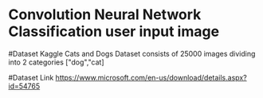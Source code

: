 # Convolution Neural Network Classification user input image 

#Dataset  Kaggle Cats and Dogs Dataset consists of 25000 images dividing into 2 categories ["dog","cat]

#Dataset Link
https://www.microsoft.com/en-us/download/details.aspx?id=54765

